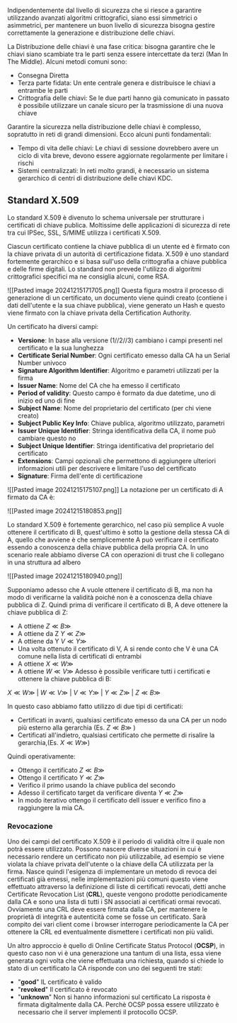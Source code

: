 Indipendentemente dal livello di sicurezza che si riesce a garantire utilizzando avanzati algoritmi crittografici, siano essi simmetrici o asimmetrici, per mantenere un buon livello di sicurezza bisogna gestire correttamente la generazione e distribuzione delle chiavi.

La Distribuzione delle chiavi è una fase critica: bisogna garantire che le chiavi siano scambiate tra le parti senza essere intercettate da terzi (Man In The Middle). Alcuni metodi comuni sono:
- Consegna Diretta
- Terza parte fidata: Un ente centrale genera e distribuisce le chiavi a entrambe le parti
- Crittografia delle chiavi: Se le due parti hanno già comunicato in passato è possibile utilizzare un canale sicuro per la trasmissione di una nuova chiave

Garantire la sicurezza nella distribuzione delle chiavi è complesso, sopratutto in reti di grandi dimensioni. Ecco alcuni punti fondamentali:
- Tempo di vita delle chiavi: Le chiavi di sessione dovrebbero avere un ciclo di vita breve, devono essere aggiornate regolarmente per limitare i rischi
- Sistemi centralizzati: In reti molto grandi, è necessario un sistema gerarchico di centri di distribuzione delle chiavi KDC.

## Standard X.509
Lo standard X.509 è divenuto lo schema universale per strutturare i certificati di chiave publica. Moltissime delle applicazioni di sicurezza di rete tra cui IPSec, SSL, S/MIME utilizza i certificati X.509.

Ciascun certificato contiene la chiave pubblica di un utente ed è firmato con la chiave privata di un autorità di certificazione fidata.
X.509 è uno standard fortemente gerarchico e si basa sull'uso della crittografia a chiave pubblica e delle firme digitali. Lo standard non prevede l'utilizzo di algoritmi crittografici specifici ma ne consiglia alcuni, come RSA.

![[Pasted image 20241215171705.png]]
Questa figura mostra il processo di generazione di un certificato, un documento viene quindi creato (contiene i dati dell'utente e la sua chiave pubblica), viene generato un Hash e questo viene firmato con la chiave privata della Certification Authority.

Un certificato ha diversi campi:
- **Versione**: In base alla versione (1//2//3) cambiano i campi presenti nel certificato e la sua lunghezza
- **Certificate Serial Number**: Ogni certificato emesso dalla CA ha un Serial Number univoco
- **Signature Algorithm Identifier**: Algoritmo e parametri utilizzati per la firma 
- **Issuer Name**: Nome del CA che ha emesso il certificato
- **Period of validity**: Questo campo è formato da due datetime, uno di inizio ed uno di fine
- **Subject Name**: Nome del proprietario del certificato (per chi viene creato)
- **Subject Public Key Info**: Chiave publica, algoritmo utilizzato, parametri
- **Issuer Unique Identifier**: Stringa identificativa della CA, il nome può cambiare questo no
- **Subject Unique Identifier**: Stringa identificativa del proprietario del certificato
- **Extensions**: Campi opzionali che permettono di aggiungere ulteriori informazioni utili per descrivere e limitare l'uso del certificato
- **Signature**: Firma dell'ente di certificazione

![[Pasted image 20241215175107.png]]
La notazione per un certificato di A firmato da CA è:

![[Pasted image 20241215180853.png]]

Lo standard X.509 è fortemente gerarchico, nel caso più semplice A vuole ottenere il certificato di B, quest'ultimo è sotto la gestione della stessa CA di A, quello che avviene è che semplicemente A può verificare il certificato essendo a conoscenza della chiave pubblica della propria CA.
In uno scenario reale abbiamo diverse CA con operazioni di trust che li collegano in una struttura ad albero


![[Pasted image 20241215180940.png]]


Supponiamo adesso che A vuole ottenere il certificato di B, ma non ha modo di verificarne la validità poiché non è a conoscenza della chiave pubblica di Z.
Quindi prima di verificare il certificato di B, A deve ottenere la chiave pubblica di Z:
- A ottiene $Z \ll B \gg$
- A ottiene da Z  $Y \ll Z \gg$
- A ottiene da Y $V \ll Y \gg$
- Una volta ottenuto il certificato di V, A si rende conto che V è una CA comune nella lista di certificati di entrambi
- A ottiene $X \ll W \gg$
- A ottiene $W \ll V \gg$
Adesso è possibile verificare tutti i certificati e ottenere la chiave pubblica di B:

$X \ll W \gg$ | $W \ll V \gg$ | $V \ll Y \gg$ | $Y \ll Z \gg$ | $Z \ll B \gg$

In questo caso abbiamo fatto utilizzo di due tipi di certificati:
- Certificati in avanti, qualsiasi certificato emesso da una CA per un nodo più esterno alla gerarchia (Es. $Z \ll B \gg$ )
- Certificati all'indietro, qualsiasi certificato che permette di risalire la gerarchia,(Es. $X \ll W \gg$)

Quindi operativamente:
- Ottengo il certificato $Z \ll B \gg$
- Ottengo il certificato $Y \ll Z \gg$
- Verifico il primo usando la chiave publica del secondo
- Adesso il certificato target da verificare diventa $Y \ll Z \gg$
- In modo iterativo ottengo il certificato dell issuer e verifico fino a raggiungere la mia CA.

### Revocazione 
Uno dei campi del certificato X.509 è il periodo di validità oltre il quale non potrà essere utilizzato. Possono nascere diverse situazioni in cui è necessario rendere un certificato non più utilizzabile, ad esempio se viene violata la chiave privata dell'utente o la chiave della CA utilizzata per la firma. Nasce quindi l'esigenza di implementare un metodo di revoca dei certificati già emessi, nelle implementazioni più comuni questo viene effettuato attraverso la definizione di liste di certificati revocati, detti anche Certificate Revocation List (**CRL**), queste vengono prodotte periodicamente dalla CA e sono una lista di tutti i SN associati ai certificati ormai revocati.
Ovviamente una CRL deve essere firmata dalla CA, per mantenere le proprietà di integrità e autenticità come se fosse un certificato. Sarà compito dei vari client come i browser interrogare periodicamente la CA per ottenere la CRL ed eventualmente dismettere i certificati non più validi.

Un altro approccio è quello di Online Certificate Status Protocol (**OCSP**), in questo caso non vi è una generazione una tantum di una lista, essa viene generata ogni volta che viene effettuata una richiesta, quando si chiede lo stato di un certificato la CA risponde con uno dei seguenti tre stati:
- "**good**" IL certificato è valido
- "**revoked**" Il certificato è revocato
- "**unknown**" Non si hanno informazioni sul certificato
La risposta è firmata digitalmente dalla CA.
Perchè OCSP possa essere utilizzato è necessario che il server implementi il protocollo OCSP.


